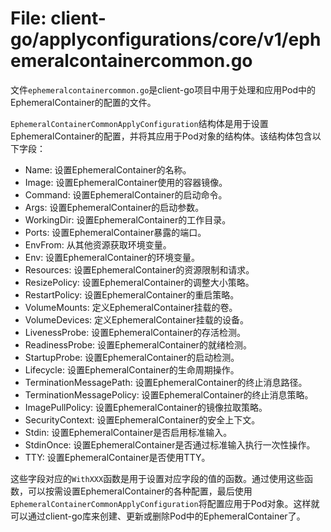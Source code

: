 # File: client-go/applyconfigurations/core/v1/ephemeralcontainercommon.go

文件`ephemeralcontainercommon.go`是client-go项目中用于处理和应用Pod中的EphemeralContainer的配置的文件。

`EphemeralContainerCommonApplyConfiguration`结构体是用于设置EphemeralContainer的配置，并将其应用于Pod对象的结构体。该结构体包含以下字段：

- Name: 设置EphemeralContainer的名称。
- Image: 设置EphemeralContainer使用的容器镜像。
- Command: 设置EphemeralContainer的启动命令。
- Args: 设置EphemeralContainer的启动参数。
- WorkingDir: 设置EphemeralContainer的工作目录。
- Ports: 设置EphemeralContainer暴露的端口。
- EnvFrom: 从其他资源获取环境变量。
- Env: 设置EphemeralContainer的环境变量。
- Resources: 设置EphemeralContainer的资源限制和请求。
- ResizePolicy: 设置EphemeralContainer的调整大小策略。
- RestartPolicy: 设置EphemeralContainer的重启策略。
- VolumeMounts: 定义EphemeralContainer挂载的卷。
- VolumeDevices: 定义EphemeralContainer挂载的设备。
- LivenessProbe: 设置EphemeralContainer的存活检测。
- ReadinessProbe: 设置EphemeralContainer的就绪检测。
- StartupProbe: 设置EphemeralContainer的启动检测。
- Lifecycle: 设置EphemeralContainer的生命周期操作。
- TerminationMessagePath: 设置EphemeralContainer的终止消息路径。
- TerminationMessagePolicy: 设置EphemeralContainer的终止消息策略。
- ImagePullPolicy: 设置EphemeralContainer的镜像拉取策略。
- SecurityContext: 设置EphemeralContainer的安全上下文。
- Stdin: 设置EphemeralContainer是否启用标准输入。
- StdinOnce: 设置EphemeralContainer是否通过标准输入执行一次性操作。
- TTY: 设置EphemeralContainer是否使用TTY。

这些字段对应的`WithXXX`函数是用于设置对应字段的值的函数。通过使用这些函数，可以按需设置EphemeralContainer的各种配置，最后使用`EphemeralContainerCommonApplyConfiguration`将配置应用于Pod对象。这样就可以通过client-go库来创建、更新或删除Pod中的EphemeralContainer了。

